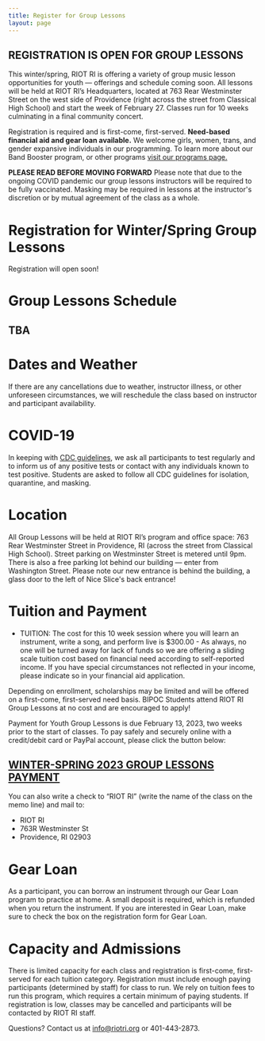 ```yaml
---
title: Register for Group Lessons
layout: page
---
```


## REGISTRATION IS OPEN FOR GROUP LESSONS

This winter/spring, RIOT RI is offering a variety of group music lesson opportunities for youth — offerings and schedule coming soon. All lessons will be held at RIOT RI’s Headquarters, located at 763 Rear Westminster Street on the west side of Providence (right across the street from Classical High School) and start the week of February 27. Classes run for 10 weeks culminating in a final community concert.
 
Registration is required and is first-come, first-served. **Need-based financial aid and gear loan available.** We welcome girls, women, trans, and gender expansive individuals in our programming. To learn more about our Band Booster program, or other programs [visit our programs page.](/programs/)

**PLEASE READ BEFORE MOVING FORWARD**
Please note that due to the ongoing COVID pandemic our group lessons instructors will be required to be fully vaccinated. Masking may be required in lessons at the instructor's discretion or by mutual agreement of the class as a whole.

# Registration for Winter/Spring Group Lessons

Registration will open soon!
 
# Group Lessons Schedule

## TBA

# Dates and Weather
If there are any cancellations due to weather, instructor illness, or other unforeseen circumstances, we will reschedule the class based on instructor and participant availability. 

# COVID-19
In keeping with [CDC guidelines](https://www.cdc.gov/coronavirus/2019-ncov/prevent-getting-sick/prevention.html#recommendations), we ask all participants to test regularly and to inform us of any positive tests or contact with any individuals known to test positive. Students are asked to follow all CDC guidelines for isolation, quarantine, and masking. 

# Location

All Group Lessons will be held at RIOT RI’s program and office space: 763 Rear Westminster Street in Providence, RI (across the street from Classical High School). Street parking on Westminster Street is metered until 9pm. There is also a free parking lot behind our building — enter from Washington Street. Please note our new entrance is behind the building, a glass door to the left of Nice Slice's back entrance!

# Tuition and Payment

* TUITION:
The cost for this 10 week session where you will learn an instrument, write a song, and perform live is $300.00 - As always, no one will be turned away for lack of funds so we are offering a sliding scale tuition cost based on financial need according to self-reported income. If you have special circumstances not reflected in your income, please indicate so in your financial aid application. 

Depending on enrollment, scholarships may be limited and will be offered on a first-come, first-served need basis. BIPOC Students attend RIOT RI Group Lessons at no cost and are encouraged to apply!

Payment for Youth Group Lessons is due February 13, 2023, two weeks prior to the start of classes. To pay safely and securely online with a credit/debit card or PayPal account, please click the button below:

## [WINTER-SPRING 2023 GROUP LESSONS PAYMENT](https://www.paypal.com/donate?hosted_button_id=FW8T8HBJAHKME)

You can also write a check to “RIOT RI” (write the name of the class on the memo line) and mail to:
* RIOT RI
* 763R Westminster St
* Providence, RI 02903

# Gear Loan

As a participant, you can borrow an instrument through our Gear Loan program to practice at home. A small deposit is required, which is refunded when you return the instrument. If you are interested in Gear Loan, make sure to check the box on the registration form for Gear Loan.

# Capacity and Admissions

There is limited capacity for each class and registration is first-come, first-served for each tuition category. Registration must include enough paying participants (determined by staff) for class to run. We rely on tuition fees to run this program, which requires a certain minimum of paying students. If registration is low, classes may be cancelled and participants will be contacted by RIOT RI staff.

Questions?  Contact us at [info@riotri.org](mailto:info@riotri.org) or 401-443-2873.
